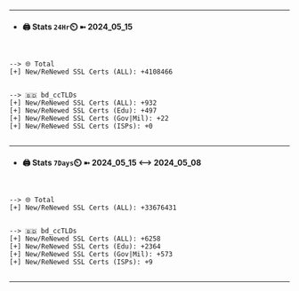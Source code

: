 

---
- #### 🖨️ **Stats** `24Hr`⏲️ ➼ 2024_05_15
```console


--> 🌐 Total
[+] New/ReNewed SSL Certs (ALL): +4108466


--> 🇧🇩 bd_ccTLDs
[+] New/ReNewed SSL Certs (ALL): +932
[+] New/ReNewed SSL Certs (Edu): +497
[+] New/ReNewed SSL Certs (Gov|Mil): +22
[+] New/ReNewed SSL Certs (ISPs): +0


```

---
- #### 🖨️ **Stats** `7Days`⏲️ ➼ 2024_05_15 <--> 2024_05_08
```console


--> 🌐 Total
[+] New/ReNewed SSL Certs (ALL): +33676431


--> 🇧🇩 bd_ccTLDs
[+] New/ReNewed SSL Certs (ALL): +6258
[+] New/ReNewed SSL Certs (Edu): +2364
[+] New/ReNewed SSL Certs (Gov|Mil): +573
[+] New/ReNewed SSL Certs (ISPs): +9


```

---

